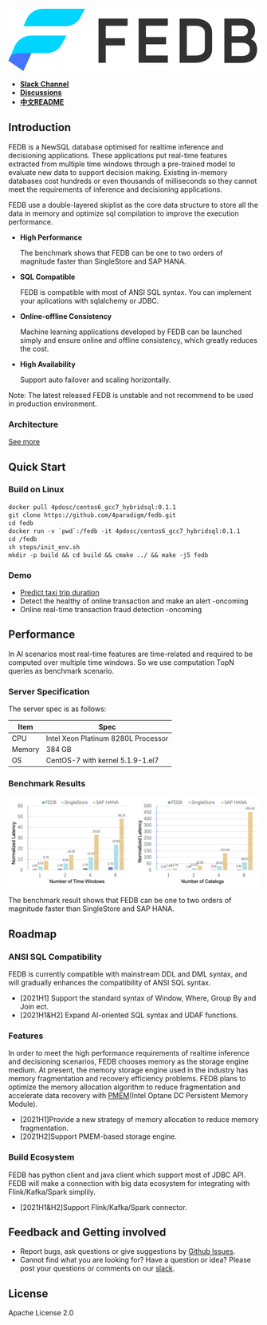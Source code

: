 
![](images/fedb_black.png)

- [**Slack Channel**](https://join.slack.com/t/hybridsql-ws/shared_invite/zt-ozu3llie-K~hn9Ss1GZcFW2~K_L5sMg)
- [**Discussions**](https://github.com/4paradigm/fedb/discussions)
- [**中文README**](README_cn.md)

## Introduction

FEDB is a NewSQL database optimised for realtime inference and decisioning applications. These applications put real-time features extracted from multiple time windows through a pre-trained model to evaluate new data to support decision making. Existing in-memory databases cost hundreds or even thousands of milliseconds so they cannot meet the requirements of inference and decisioning applications. 

FEDB use a double-layered skiplist as the core data structure to store all the data in memory and optimize sql compilation to improve the execution performance.

- __High Performance__

   The benchmark shows that FEDB can be one to two orders of magnitude faster than SingleStore and SAP HANA.

- __SQL Compatible__

   FEDB is compatible with most of ANSI SQL syntax. You can implement your aplications with sqlalchemy or JDBC.

- __Online-offline Consistency__

   Machine learning applications developed by FEDB can be launched simply and ensure online and offline consistency, which greatly reduces the cost.

- __High Availability__

   Support auto failover and scaling horizontally.

Note: The latest released FEDB is unstable and not recommend to be used in production environment.

### Architecture

[See more](https://github.com/4paradigm/HybridSQL-docs/blob/main/fedb/architecture/architecture.md) 

## Quick Start

### Build on Linux

```
docker pull 4pdosc/centos6_gcc7_hybridsql:0.1.1
git clone https://github.com/4paradigm/fedb.git
cd fedb
docker run -v `pwd`:/fedb -it 4pdosc/centos6_gcc7_hybridsql:0.1.1
cd /fedb
sh steps/init_env.sh
mkdir -p build && cd build && cmake ../ && make -j5 fedb
```

### Demo

* [Predict taxi trip duration](https://github.com/4paradigm/DemoApps/tree/main/predict-taxi-trip-duration)
* Detect the healthy of online transaction and make an alert -oncoming
* Online real-time transaction fraud detection -oncoming

## Performance

In AI scenarios most real-time features are time-related and required to be computed over multiple time windows. So we use computation TopN queries as benchmark scenario.

### Server Specification
The server spec is as follows:

|Item|Spec|
|---|----|
|CPU|Intel Xeon Platinum 8280L Processor|
|Memory|384 GB|
|OS|CentOS-7 with kernel 5.1.9-1.el7|

### Benchmark Results

![Benchmark](images/benchmark.png)

The benchmark result shows that FEDB can be one to two orders of magnitude faster than SingleStore and SAP HANA.

## Roadmap

### ANSI SQL Compatibility

FEDB is currently compatible with mainstream DDL and DML syntax, and will gradually enhances the compatibility of ANSI SQL syntax.

* [2021H1] Support the standard syntax of Window, Where, Group By and Join ect.
* [2021H1&H2] Expand AI-oriented SQL syntax and UDAF functions.

### Features

In order to meet the high performance requirements of realtime inference and decisioning scenarios, FEDB chooses memory as the storage engine medium. At present, the memory storage engine used in the industry has memory fragmentation and recovery efficiency problems. FEDB plans to optimize the memory allocation algorithm to reduce fragmentation and accelerate data recovery with [PMEM](https://www.intel.com/content/www/us/en/architecture-and-technology/optane-dc-persistent-memory.html)(Intel Optane DC Persistent Memory Module).

* [2021H1]Provide a new strategy of memory allocation to reduce memory fragmentation.
* [2021H2]Support PMEM-based storage engine.

### Build Ecosystem
FEDB has python client and java client which support most of JDBC API. FEDB will make a connection with big data ecosystem for integrating with Flink/Kafka/Spark simplily.

* [2021H1&H2]Support Flink/Kafka/Spark connector.


## Feedback and Getting involved
* Report bugs, ask questions or give suggestions by [Github Issues](https://github.com/4paradigm/fedb/issues/new).
* Cannot find what you are looking for? Have a question or idea? Please post your questions or comments on our [slack](https://hybridsql-ws.slack.com/archives/C01R7L7AL3W).

## License
Apache License 2.0
